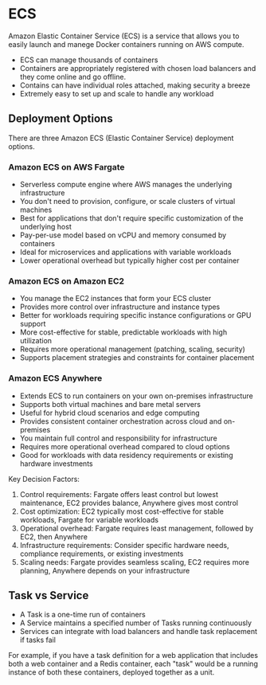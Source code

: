 # ECS

Amazon Elastic Container Service  (ECS) is a service that allows you to easily launch and manege Docker containers running on AWS compute.

* ECS can manage thousands of containers
* Containers are appropriately registered with chosen load balancers and they come online and go offline.
* Contains can have individual roles attached, making security a breeze
* Extremely easy to set up and scale to handle any workload

## Deployment Options

There are three Amazon ECS (Elastic Container Service) deployment options.

### Amazon ECS on AWS Fargate

* Serverless compute engine where AWS manages the underlying infrastructure
* You don't need to provision, configure, or scale clusters of virtual machines
* Best for applications that don't require specific customization of the underlying host
* Pay-per-use model based on vCPU and memory consumed by containers
* Ideal for microservices and applications with variable workloads
* Lower operational overhead but typically higher cost per container

### Amazon ECS on Amazon EC2

* You manage the EC2 instances that form your ECS cluster
* Provides more control over infrastructure and instance types
* Better for workloads requiring specific instance configurations or GPU support
* More cost-effective for stable, predictable workloads with high utilization
* Requires more operational management (patching, scaling, security)
* Supports placement strategies and constraints for container placement

### Amazon ECS Anywhere

* Extends ECS to run containers on your own on-premises infrastructure
* Supports both virtual machines and bare metal servers
* Useful for hybrid cloud scenarios and edge computing
* Provides consistent container orchestration across cloud and on-premises
* You maintain full control and responsibility for infrastructure
* Requires more operational overhead compared to cloud options
* Good for workloads with data residency requirements or existing hardware investments

Key Decision Factors:

1. Control requirements: Fargate offers least control but lowest maintenance, EC2 provides balance, Anywhere gives most control
2. Cost optimization: EC2 typically most cost-effective for stable workloads, Fargate for variable workloads
3. Operational overhead: Fargate requires least management, followed by EC2, then Anywhere
4. Infrastructure requirements: Consider specific hardware needs, compliance requirements, or existing investments
5. Scaling needs: Fargate provides seamless scaling, EC2 requires more planning, Anywhere depends on your infrastructure

## Task vs Service

* A Task is a one-time run of containers
* A Service maintains a specified number of Tasks running continuously
* Services can integrate with load balancers and handle task replacement if tasks fail

For example, if you have a task definition for a web application that includes both a web container and a Redis container, each "task" would be a running instance of both these containers, deployed together as a unit.

